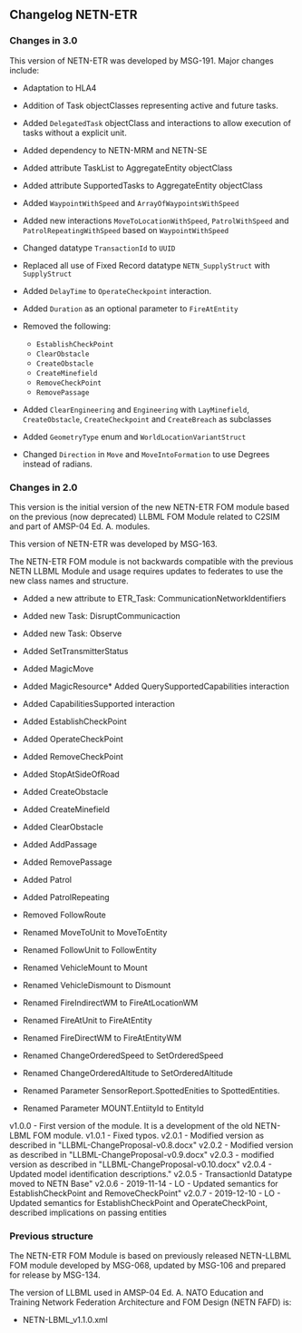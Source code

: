 ## Changelog NETN-ETR

### Changes in 3.0
This version of NETN-ETR was developed by MSG-191.
Major changes include:
* Adaptation to HLA4
* Addition of Task objectClasses representing active and future tasks.
* Added `DelegatedTask` objectClass and interactions to allow execution of tasks without a explicit unit.

* Added dependency to NETN-MRM and NETN-SE
* Added attribute TaskList to AggregateEntity objectClass
* Added attribute SupportedTasks to AggregateEntity objectClass
* Added `WaypointWithSpeed` and `ArrayOfWaypointsWithSpeed`
* Added new interactions `MoveToLocationWithSpeed`, `PatrolWithSpeed` and `PatrolRepeatingWithSpeed` based on `WaypointWithSpeed`

* Changed datatype `TransactionId` to `UUID`

* Replaced all use of Fixed Record datatype `NETN_SupplyStruct` with `SupplyStruct`
* Added `DelayTime` to `OperateCheckpoint` interaction.
* Added `Duration` as an optional parameter to `FireAtEntity`

* Removed the following:
  *  `EstablishCheckPoint` 
  *  `ClearObstacle` 
  *  `CreateObstacle`
  *  `CreateMinefield`
  *  `RemoveCheckPoint`
  *  `RemovePassage`
* Added `ClearEngineering` and `Engineering` with `LayMinefield`, `CreateObstacle`, `CreateCheckpoint` and `CreateBreach` as subclasses
* Added `GeometryType` enum and `WorldLocationVariantStruct` 
* Changed `Direction` in `Move` and `MoveIntoFormation` to use Degrees instead of radians.

### Changes in 2.0
This version is the initial version of the new NETN-ETR FOM module based on the previous (now deprecated) LLBML FOM Module related to C2SIM and part of AMSP-04 Ed. A. modules. 

This version of NETN-ETR was developed by MSG-163.

The NETN-ETR FOM module is not backwards compatible with the previous NETN LLBML Module and usage requires updates to federates to use the new class names and structure.

* Added a new attribute to ETR_Task: CommunicationNetworkIdentifiers
* Added new Task: DisruptCommunicaction
* Added new Task: Observe
* Added SetTransmitterStatus 
* Added MagicMove
* Added MagicResource* Added QuerySupportedCapabilities interaction
* Added CapabilitiesSupported interaction
* Added EstablishCheckPoint
* Added OperateCheckPoint
* Added RemoveCheckPoint
* Added StopAtSideOfRoad
* Added CreateObstacle
* Added CreateMinefield
* Added ClearObstacle
* Added AddPassage
* Added RemovePassage
* Added Patrol
* Added PatrolRepeating

* Removed FollowRoute

* Renamed MoveToUnit to MoveToEntity 
* Renamed FollowUnit to FollowEntity
* Renamed VehicleMount to Mount
* Renamed VehicleDismount to Dismount
* Renamed FireIndirectWM to FireAtLocationWM
* Renamed FireAtUnit to FireAtEntity
* Renamed FireDirectWM to FireAtEntityWM
* Renamed ChangeOrderedSpeed to SetOrderedSpeed
* Renamed ChangeOrderedAltitude to SetOrderedAltitude
* Renamed Parameter SensorReport.SpottedEnities to SpottedEntities.
* Renamed Parameter MOUNT.EntiityId to EntityId



<useHistory>v1.0.0 - First version of the module. It is a development of the old NETN-LBML FOM module.</useHistory>
<useHistory>v1.0.1 - Fixed typos.</useHistory>
<useHistory>v2.0.1 - Modified version as described in "LLBML-ChangeProposal-v0.8.docx"</useHistory>
<useHistory>v2.0.2 - Modified version as described in "LLBML-ChangeProposal-v0.9.docx"</useHistory>
<useHistory>v2.0.3 - modified version as described in "LLBML-ChangeProposal-v0.10.docx"</useHistory>
<useHistory>v2.0.4 - Updated model identification descriptions."</useHistory>
<useHistory>v2.0.5 - TransactionId Datatype moved to NETN Base"</useHistory>
<useHistory>v2.0.6 - 2019-11-14 - LO - Updated semantics for EstablishCheckPoint and RemoveCheckPoint"</useHistory>
<useHistory>v2.0.7 - 2019-12-10 - LO - Updated semantics for EstablishCheckPoint and OperateCheckPoint, described implications on passing entities

### Previous structure

The NETN-ETR FOM Module is based on previously released NETN-LLBML FOM module developed by MSG-068, updated by MSG-106 and prepared for release by MSG-134.

The version of LLBML used in AMSP-04 Ed. A. NATO Education and Training Network Federation Architecture and FOM Design (NETN FAFD) is:
* NETN-LBML_v1.1.0.xml


